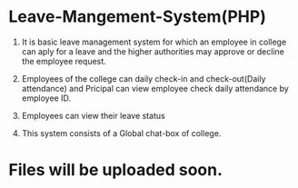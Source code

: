 # Leave-Mangement-System(PHP)

1) It is basic leave management system for which an employee in college can aply for a leave and the higher authorities may approve or decline the employee request.

2) Employees of the college can daily check-in and check-out(Daily attendance) and Pricipal can view employee check daily attendance by employee ID.

3) Employees can view their leave status

4) This system consists of a Global chat-box of college.


# Files will be uploaded soon.
